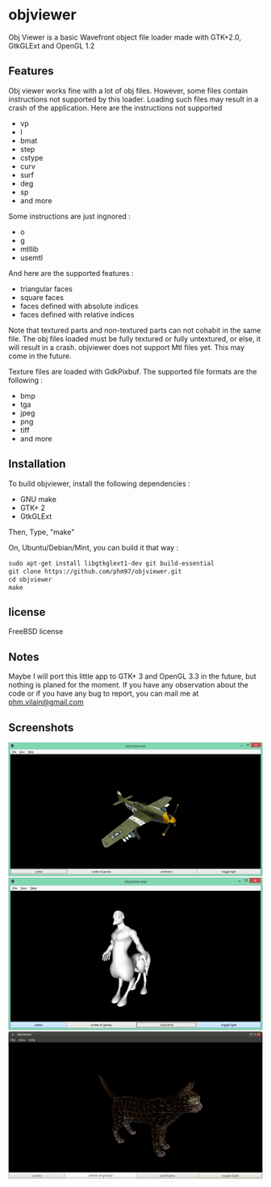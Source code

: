 # objviewer
Obj Viewer is a basic Wavefront object file loader made with GTK+2.0, GtkGLExt and OpenGL 1.2


## Features
Obj viewer works fine with a lot of obj files. However, some files contain instructions not supported by this loader. Loading such files may result in a crash of the application.
Here are the instructions not supported
- vp
- l
- bmat
- step
- cstype
- curv
- surf
- deg
- sp
- and more

Some instructions are just ingnored :
- o
- g
- mtllib
- usemtl

And here are the supported features :
- triangular faces
- square faces
- faces defined with absolute indices
- faces defined with relative indices

Note that textured parts and non-textured parts can not cohabit in the same file. The obj files loaded must be fully textured or fully untextured, or else, it will result in a crash.
objviewer does not support Mtl files yet. This may come in the future.

Texture files are loaded with GdkPixbuf. The supported file formats are the following :
- bmp
- tga
- jpeg
- png
- tiff
- and more

## Installation
To build objviewer, install the following dependencies :
- GNU make
- GTK+ 2
- GtkGLExt

Then, Type, "make"

On, Ubuntu/Debian/Mint, you can build it that way :
```
sudo apt-get install libgtkglext1-dev git build-essential
git clone https://github.com/phm97/objviewer.git
cd objviewer
make
```

## license
FreeBSD license

## Notes
Maybe I will port this little app to GTK+ 3 and OpenGL 3.3 in the future, but nothing is planed for the moment.
If you have any observation about the code or if you have any bug to report, you can mail me at phm.vilain@gmail.com

## Screenshots
![objviewer screenshot](./screenshot.png)
![objviewer screenshot](./screen2.png)
![objviewer screenshot](./screenshot3.png)
